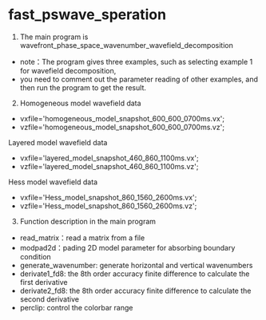 # fast_pswave_speration
1. The main program is wavefront_phase_space_wavenumber_wavefield_decomposition 
* note：The program gives three examples, such as selecting example 1 for wavefield decomposition, 
* you need to comment out the parameter reading of other examples, and then run the program to get the result.

2. Homogeneous model wavefield data
* vxfile='homogeneous_model_snapshot_600_600_0700ms.vx';
* vzfile='homogeneous_model_snapshot_600_600_0700ms.vz';

Layered model wavefield data
* vxfile='layered_model_snapshot_460_860_1100ms.vx';
* vzfile='layered_model_snapshot_460_860_1100ms.vz';

Hess model wavefield data
* vxfile='Hess_model_snapshot_860_1560_2600ms.vx';
* vzfile='Hess_model_snapshot_860_1560_2600ms.vz';

3. Function description in the main program

* read_matrix：read a matrix from a file
* modpad2d：pading 2D model parameter for absorbing boundary condition
* generate_wavenumber: generate horizontal and vertical wavenumbers
* derivate1_fd8: the 8th order accuracy finite difference to calculate the first derivative
* derivate2_fd8: the 8th order accuracy finite difference to calculate the second derivative
* perclip: control the colorbar range
